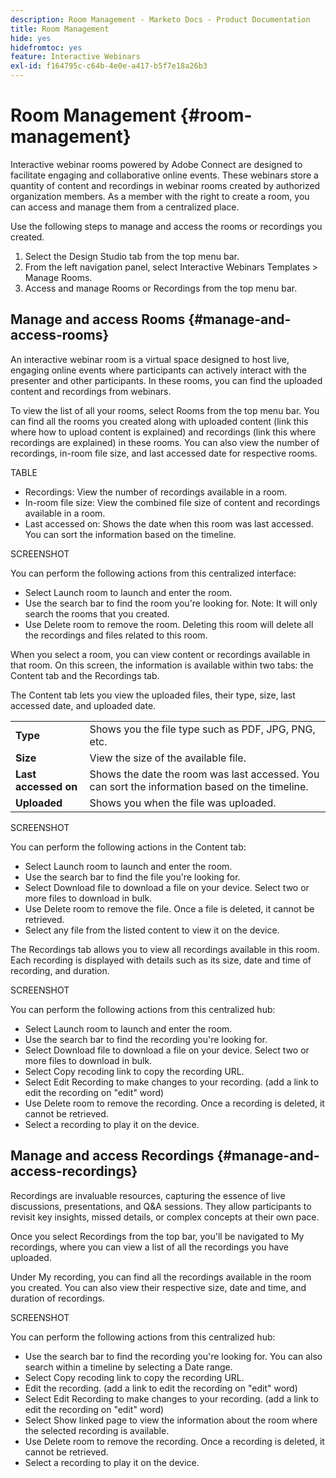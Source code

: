 ```yaml
---
description: Room Management - Marketo Docs - Product Documentation
title: Room Management
hide: yes
hidefromtoc: yes
feature: Interactive Webinars
exl-id: f164795c-c64b-4e0e-a417-b5f7e18a26b3
---
```

# Room Management {#room-management}

Interactive webinar rooms powered by Adobe Connect are designed to facilitate engaging and collaborative online events. These webinars store a quantity of content and recordings in webinar rooms created by authorized organization members. As a member with the right to create a room, you can access and manage them from a centralized place.

Use the following steps to manage and access the rooms or recordings you created.

1. Select the Design Studio tab from the top menu bar. 
1. From the left navigation panel, select Interactive Webinars Templates > Manage Rooms.
1. Access and manage Rooms or Recordings from the top menu bar.

## Manage and access Rooms {#manage-and-access-rooms}

An interactive webinar room is a virtual space designed to host live, engaging online events where participants can actively interact with the presenter and other participants. In these rooms, you can find the uploaded content and recordings from webinars.

To view the list of all your rooms, select Rooms from the top menu bar. You can find all the rooms you created along with uploaded content (link this where how to upload content is explained) and recordings (link this where recordings are explained) in these rooms. You can also view the number of recordings, in-room file size, and last accessed date for respective rooms.

TABLE

* Recordings: View the number of recordings available in a room.
* In-room file size: View the combined file size of content and recordings available in a room.
* Last accessed on: Shows the date when this room was last accessed. You can sort the information based on the timeline.

SCREENSHOT

You can perform the following actions from this centralized interface:

* Select Launch room   to launch and enter the room.
* Use the search bar to find the room you're looking for.
Note: It will only search the rooms that you created.
* Use Delete room  to remove the room. Deleting this room will delete all the recordings and files related to this room.

When you select a room, you can view content or recordings available in that room. On this screen, the information is available within two tabs: the Content tab and the Recordings tab.

The Content tab lets you view the uploaded files, their type, size, last accessed date, and uploaded date.

<table><tbody>
  <tr>
    <td><b>Type</td>
    <td>Shows you the file type such as PDF, JPG, PNG, etc.</td>
  </tr>
  <tr>
    <td><b>Size</td>
    <td>View the size of the available file.</td>
  </tr>
  <tr>
    <td><b>Last accessed on</td>
    <td>Shows the date the room was last accessed. You can sort the information based on the timeline.</td>
  </tr>
  <tr>
    <td><b>Uploaded</td>
    <td>Shows you when the file was uploaded.</td>
  </tr>
</tbody>
</table>
 
SCREENSHOT

You can perform the following actions in the Content tab:

* Select Launch room   to launch and enter the room.
* Use the search bar to find the file you're looking for.
* Select Download file  to download a file on your device. Select two or more files to download in bulk.
* Use Delete room  to remove the file. Once a file is deleted, it cannot be retrieved.
* Select any file from the listed content to view it on the device.

The Recordings tab allows you to view all recordings available in this room. Each recording is displayed with details such as its size, date and time of recording, and duration.

SCREENSHOT

You can perform the following actions from this centralized hub:

* Select Launch room   to launch and enter the room.
* Use the search bar to find the recording you're looking for.
* Select Download file  to download a file on your device. Select two or more files to download in bulk.
* Select Copy recoding link   to copy the recording URL.
* Select Edit Recording  to make changes to your recording. (add a link to edit the recording on "edit" word)
* Use Delete room  to remove the recording. Once a recording is deleted, it cannot be retrieved.
* Select a recording to play it on the device.

## Manage and access Recordings {#manage-and-access-recordings}

Recordings are invaluable resources, capturing the essence of live discussions, presentations, and Q&A sessions. They allow participants to revisit key insights, missed details, or complex concepts at their own pace.

Once you select Recordings from the top bar, you'll be navigated to My recordings, where you can view a list of all the recordings you have uploaded.

Under My recording, you can find all the recordings available in the room you created. You can also view their respective size, date and time, and duration of recordings. 

SCREENSHOT

You can perform the following actions from this centralized hub:

* Use the search bar to find the recording you're looking for. You can also search within a timeline by selecting a Date range.
* Select Copy recoding link   to copy the recording URL.
* Edit the recording. (add a link to edit the recording on "edit" word)
* Select Edit Recording  to make changes to your recording. (add a link to edit the recording on "edit" word)
* Select Show linked page   to view the information about the room where the selected recording is available.
* Use Delete room  to remove the recording. Once a recording is deleted, it cannot be retrieved.
* Select a recording to play it on the device.
